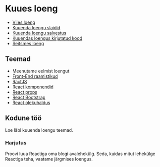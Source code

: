 # Kuues loeng

- [Viies loeng](../Lesson-05/README.md)
- [Kuuenda loengu slaidid](Slides.md)
- [Kuuenda loengu salvestus](https://youtu.be/m2mjzy2UYUY)
- [Kuuendas loengus kirjutatud kood](https://github.com/HK-Mikrokraadid/Martti/tree/main/lessons/FE/06)
- [Seitsmes loeng](../Lesson-07/README.md)

## Teemad

- Meenutame eelmist loengut
- [Front-End raamistikud](https://github.com/HK-Mikrokraadid/Veebiarendus/blob/main/Subjects/Front-End-Frameworks/Topics/FE-Frameworks/README.md)
- [RactJS](https://github.com/HK-Mikrokraadid/Veebiarendus/blob/main/Subjects/Front-End-Frameworks/Topics/React/README.md)
- [React komponendid](https://github.com/HK-Mikrokraadid/Veebiarendus/blob/main/Subjects/Front-End-Frameworks/Topics/React-Components/README.md)
- [React props](https://github.com/HK-Mikrokraadid/Veebiarendus/blob/main/Subjects/Front-End-Frameworks/Topics/React-Props/README.md)
- [React Bootstrap](https://github.com/HK-Mikrokraadid/Veebiarendus/blob/main/Subjects/Front-End-Frameworks/Topics/React-Bootstrap/README.md)
- [React olekuhaldus](https://github.com/HK-Mikrokraadid/Veebiarendus/blob/main/Subjects/Front-End-Frameworks/Topics/State-Management/README.md)

## Kodune töö

Loe läbi kuuenda loengu teemad.

### Harjutus

Proovi luua Reactiga oma blogi avalehekülg. Seda, kuidas mitut lehekülge Reactiga teha, vaatame järgmises loengus.
